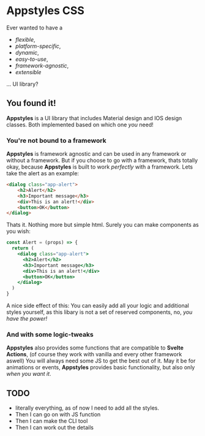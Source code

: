 # Appstyles CSS

Ever wanted to have a 
- *flexible*, 
- *platform-specific*, 
- *dynamic*, 
- *easy-to-use*, 
- *framework-agnostic*, 
- *extensible*

... UI library?

## You found it!

**Appstyles** is a UI library that includes Material design and IOS design classes. Both implemented based on which one *you* need!

### You're not bound to a framework
**Appstyles** is framework agnostic and can be used in any framework or without a framework. But if you choose to go with a framework, thats totally okay, because **Appstyles**
is built to work *perfectly* with a framework. Lets take the alert as an example:

```html
<dialog class="app-alert">
    <h2>Alert</h2>
    <h3>Important message</h3>
    <div>This is an alert!</div>
    <button>OK</button>
</dialog>
```
Thats it. Nothing more but simple html. Surely you can make components as you wish:

```jsx
const Alert = (props) => {
  return (
    <dialog class="app-alert">
      <h2>Alert</h2>
      <h3>Important message</h3>
      <div>This is an alert!</div>
      <button>OK</button>
    </dialog>
  )
}
```
A nice side effect of this: You can easily add all your logic and additional styles yourself, as this libary is not a set of reserved components, no, *you have the power!*

### And with some logic-tweaks
**Appstyles** also provides some functions that are compatible to **Svelte Actions**, (of course they work with vanilla and every other framework aswell)
You will always need some JS to get the best out of it. May it be for animations or events, **Appstyles** provides basic functionality, but also only *when you want it*.

## TODO
- literally everything, as of now I need to add all the styles.
- Then I can go on with JS function
- Then I can make the CLI tool
- Then I can work out the details
